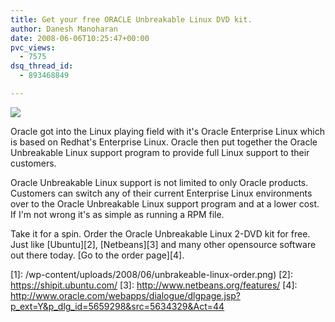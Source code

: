 ```yaml
---
title: Get your free ORACLE Unbreakable Linux DVD kit.
author: Danesh Manoharan
date: 2008-06-06T10:25:47+00:00
pvc_views:
  - 7575
dsq_thread_id:
  - 893468849

---
```

![](/wp-content/uploads/2008/06/unbrakeable-linux-order-500x348.png)

Oracle got into the Linux playing field with it's Oracle Enterprise Linux which is based on Redhat's Enterprise Linux. Oracle then put together the Oracle Unbreakable Linux support program to provide full Linux support to their customers.

Oracle Unbreakable Linux support is not limited to only Oracle products. Customers can switch any of their current Enterprise Linux environments over to the Oracle Unbreakable Linux support program and at a lower cost. If I'm not wrong it's as simple as running a RPM file.

Take it for a spin. Order the Oracle Unbreakable Linux 2-DVD kit for free. Just like [Ubuntu][2], [Netbeans][3] and many other opensource software out there today. [Go to the order page][4].

 [1]: /wp-content/uploads/2008/06/unbrakeable-linux-order.png)
 [2]: https://shipit.ubuntu.com/
 [3]: http://www.netbeans.org/features/
 [4]: http://www.oracle.com/webapps/dialogue/dlgpage.jsp?p_ext=Y&p_dlg_id=5659298&src=5634329&Act=44